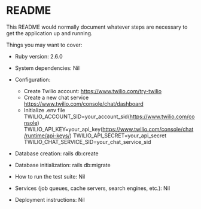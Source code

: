 # README

This README would normally document whatever steps are necessary to get the
application up and running.

Things you may want to cover:

* Ruby version: 2.6.0

* System dependencies: Nil

* Configuration: 

  * Create Twilio account: https://www.twilio.com/try-twilio
  * Create a new chat service https://www.twilio.com/console/chat/dashboard
  * Initialize .env file
    TWILIO_ACCOUNT_SID=your_account_sid(https://www.twilio.com/console)
    TWILIO_API_KEY=your_api_key(https://www.twilio.com/console/chat/runtime/api-keys/)
    TWILIO_API_SECRET=your_api_secret
    TWILIO_CHAT_SERVICE_SID=your_chat_service_sid

* Database creation: rails db:create

* Database initialization: rails db:migrate

* How to run the test suite: Nil

* Services (job queues, cache servers, search engines, etc.): Nil

* Deployment instructions: Nil
